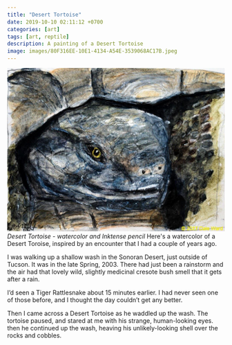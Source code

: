 ```yaml
---
title: "Desert Tortoise"
date: 2019-10-10 02:11:12 +0700
categories: [art]
tags: [art, reptile]    
description: A painting of a Desert Tortoise
image: images/80F316EE-10E1-4134-A54E-3539068AC17B.jpeg
---
```


![Desert Tortoise painting](images/80F316EE-10E1-4134-A54E-3539068AC17B.jpeg "Desert Tortoise painting")
*Desert Tortoise - watercolor and Inktense pencil*
Here's a watercolor of a Desert Toroise, inspired by an encounter that I had a couple of years ago.

I was walking up a shallow wash in the Sonoran Desert, just outside of Tucson. It was in the late Spring, 2003. There had just been a rainstorm and the air had that lovely wild, slightly medicinal cresote bush smell that it gets after a rain.

I’d seen a Tiger Rattlesnake about 15 minutes earlier. I had never seen one of those before, and I thought the day couldn’t get any better.

Then I came across a Desert Tortoise as he waddled up the wash. The tortoise paused, and stared at me with his strange, human-looking eyes. then he continued up the wash, heaving his unlikely-looking shell over the rocks and cobbles.
